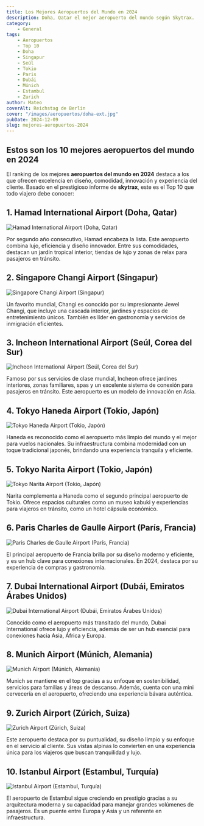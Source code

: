 ```yaml
---
title: Los Mejores Aeropuertos del Mundo en 2024 
description: Doha, Qatar el mejor aeropuerto del mundo según Skytrax.
category: 
    - General
tags: 
    - Aeropuertos 
    - Top 10
    - Doha
    - Singapur
    - Seúl
    - Tokio
    - Paris
    - Dubái
    - Múnich
    - Estambul
    - Zurich
author: Mateo
coverAlt: Reichstag de Berlin
cover: "/images/aeropuertos/doha-ext.jpg"
pubDate: 2024-12-09
slug: mejores-aeropuertos-2024
---
```


## Estos son los 10 mejores aeropuertos del mundo en 2024
El ranking de los mejores **aeropuertos del mundo en 2024** destaca a los que ofrecen excelencia en diseño, comodidad, innovación y experiencia del cliente. Basado en el prestigioso informe de **skytrax**, este es el Top 10 que todo viajero debe conocer:

## 1. Hamad International Airport (Doha, Qatar)
<img src="/images/aeropuertos/qatar.webp" alt="Hamad International Airport (Doha, Qatar)">

Por segundo año consecutivo, Hamad encabeza la lista. Este aeropuerto combina lujo, eficiencia y diseño innovador. Entre sus comodidades, destacan un jardín tropical interior, tiendas de lujo y zonas de relax para pasajeros en tránsito​.

## 2. Singapore Changi Airport (Singapur)
<img src="/images/aeropuertos/singapur.webp" alt="Singapore Changi Airport (Singapur)">

Un favorito mundial, Changi es conocido por su impresionante Jewel Changi, que incluye una cascada interior, jardines y espacios de entretenimiento únicos. También es líder en gastronomía y servicios de inmigración eficientes​.

## 3. Incheon International Airport (Seúl, Corea del Sur)
<img src="/images/aeropuertos/seul.jpg" alt="Incheon International Airport (Seúl, Corea del Sur)">

Famoso por sus servicios de clase mundial, Incheon ofrece jardines interiores, zonas familiares, spas y un excelente sistema de conexión para pasajeros en tránsito. Este aeropuerto es un modelo de innovación en Asia​.

## 4. Tokyo Haneda Airport (Tokio, Japón)
<img src="/images/aeropuertos/haneda.jpg" alt="Tokyo Haneda Airport (Tokio, Japón)">

Haneda es reconocido como el aeropuerto más limpio del mundo y el mejor para vuelos nacionales. Su infraestructura combina modernidad con un toque tradicional japonés, brindando una experiencia tranquila y eficiente​.

## 5. Tokyo Narita Airport (Tokio, Japón)
<img src="/images/aeropuertos/narita-airport-to-tokyo.jpg" alt="Tokyo Narita Airport (Tokio, Japón)">

Narita complementa a Haneda como el segundo principal aeropuerto de Tokio. Ofrece espacios culturales como un museo kabuki y experiencias para viajeros en tránsito, como un hotel cápsula económico​.

## 6. Paris Charles de Gaulle Airport (París, Francia)
<img src="/images/aeropuertos/cdg.jpg" alt="Paris Charles de Gaulle Airport (París, Francia)">

El principal aeropuerto de Francia brilla por su diseño moderno y eficiente, y es un hub clave para conexiones internacionales. En 2024, destaca por su experiencia de compras y gastronomía​.

## 7. Dubai International Airport (Dubái, Emiratos Árabes Unidos)
<img src="/images/aeropuertos/dubai.jpg" alt="Dubai International Airport (Dubái, Emiratos Árabes Unidos)">

Conocido como el aeropuerto más transitado del mundo, Dubai International ofrece lujo y eficiencia, además de ser un hub esencial para conexiones hacia Asia, África y Europa​.

## 8. Munich Airport (Múnich, Alemania)
<img src="/images/aeropuertos/munich.jpg" alt="Munich Airport (Múnich, Alemania)">

Munich se mantiene en el top gracias a su enfoque en sostenibilidad, servicios para familias y áreas de descanso. Además, cuenta con una mini cervecería en el aeropuerto, ofreciendo una experiencia bávara auténtica​.

## 9. Zurich Airport (Zúrich, Suiza)
<img src="/images/aeropuertos/zurich.jpg" alt="Zurich Airport (Zúrich, Suiza)">

Este aeropuerto destaca por su puntualidad, su diseño limpio y su enfoque en el servicio al cliente. Sus vistas alpinas lo convierten en una experiencia única para los viajeros que buscan tranquilidad y lujo​.

## 10. Istanbul Airport (Estambul, Turquía)
<img src="/images/aeropuertos/aeropuerto-ist.webp" alt="Istanbul Airport (Estambul, Turquía)">

El aeropuerto de Estambul sigue creciendo en prestigio gracias a su arquitectura moderna y su capacidad para manejar grandes volúmenes de pasajeros. Es un puente entre Europa y Asia y un referente en infraestructura​.


